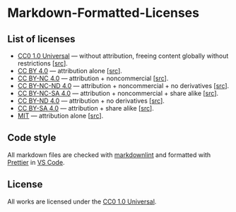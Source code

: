 # Markdown-Formatted-Licenses

## List of licenses

- [CC0 1.0 Universal](https://github.com/Harrix/Markdown-Formatted-Licenses/blob/master/dist/cc0.md) — without attribution, freeing content globally without restrictions [[src](https://creativecommons.org/publicdomain/zero/1.0/legalcode.txt)].
- [CC BY 4.0](https://github.com/Harrix/Markdown-Formatted-Licenses/blob/master/dist/cc-by-4.0.md) — attribution alone [[src](https://creativecommons.org/licenses/by/4.0/legalcode.txt)].
- [CC BY-NC 4.0](https://github.com/Harrix/Markdown-Formatted-Licenses/blob/master/dist/cc-by-nc-4.0.md) — attribution + noncommercial [[src](https://creativecommons.org/licenses/by-nc/4.0/legalcode.txt)].
- [CC BY-NC-ND 4.0](https://github.com/Harrix/Markdown-Formatted-Licenses/blob/master/dist/cc-by-nc-nd-4.0.md) — attribution + noncommercial + no derivatives [[src](https://creativecommons.org/licenses/by-nc-nd/4.0/legalcode.txt)].
- [CC BY-NC-SA 4.0](https://github.com/Harrix/Markdown-Formatted-Licenses/blob/master/dist/cc-by-nc-sa-4.0.md) — attribution + noncommercial + share alike [[src](https://creativecommons.org/licenses/by-nc-sa/4.0/legalcode.txt)].
- [CC BY-ND 4.0](https://github.com/Harrix/Markdown-Formatted-Licenses/blob/master/dist/cc-by-nd-4.0.md) — attribution + no derivatives [[src](https://creativecommons.org/licenses/by-nd/4.0/legalcode.txt)].
- [CC BY-SA 4.0](https://github.com/Harrix/Markdown-Formatted-Licenses/blob/master/dist/cc-by-sa-4.0.md) — attribution + share alike [[src](https://creativecommons.org/licenses/by-sa/4.0/legalcode.txt)].
- [MIT](https://github.com/Harrix/Markdown-Formatted-Licenses/blob/master/dist/mit.md) — attribution alone [[src](https://en.wikipedia.org/wiki/MIT_License)].

## Code style

All markdown files are checked with [markdownlint](https://github.com/DavidAnson/markdownlint) and formatted with [Prettier](https://prettier.io/) in [VS Code](https://code.visualstudio.com/).

## License

All works are licensed under the [CC0 1.0 Universal](https://github.com/Harrix/Markdown-Formatted-Licenses/blob/master/LICENSE.md).